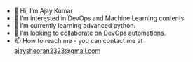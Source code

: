 - 👋 Hi, I’m Ajay Kumar
- 👀 I’m interested in DevOps and Machine Learning contents. 
- 🌱 I’m currently learning advanced python.
- 💞️ I’m looking to collaborate on DevOps automations.
- 📫 How to reach me - you can contact me at ajaysheoran2323@gmail.com

<!---
ajaysourcedigital/ajaysourcedigital is a ✨ special ✨ repository because its `README.md` (this file) appears on your GitHub profile.
You can click the Preview link to take a look at your changes.
--->
